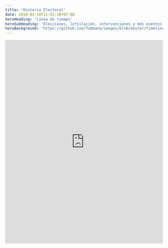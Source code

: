 ```yaml
---
title: 'Historia Electoral'
date: 2018-02-10T11:52:18+07:00
heroHeading: 'Línea de tiempo'
heroSubHeading: 'Elecciones, lefislación, intervenciones y más eventos destacados.'
heroBackground: 'https://github.com/TuQmano/images/blob/master/timeline.png?raw=true'
---
```



<div> 
<iframe src='https://cdn.knightlab.com/libs/timeline3/latest/embed/index.html?source=1bcmwXBAJtzJDDTNw7qTqG_s4lv_eBR0HIHwcb8QOHuE&font=Default&lang=es&timenav_position=top&initial_zoom=2&height=650' width='100%' height='650' webkitallowfullscreen mozallowfullscreen allowfullscreen frameborder='0'></iframe>
</div>